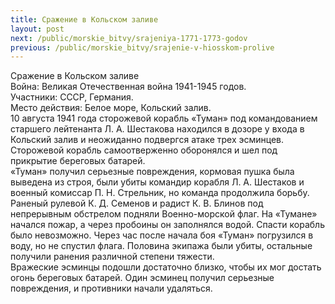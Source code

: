 ```yaml
---
title: Сражение в Кольском заливе
layout: post
next: /public/morskie_bitvy/srajeniya-1771-1773-godov
previous: /public/morskie_bitvy/srajenie-v-hiosskom-prolive
---
```


Сражение в Кольском заливе  
Война: Великая Отечественная война 1941-1945 годов.  
Участники: СССР, Германия.  
Место действия: Белое море, Кольский залив.  
10 августа 1941 года сторожевой корабль «Туман» под командованием старшего лейтенанта Л. А. Шестакова находился в дозоре у входа в Кольский залив и неожиданно подвергся атаке трех эсминцев. Сторожевой корабль самоотверженно оборонялся и шел под прикрытие береговых батарей.  
«Туман» получил серьезные повреждения, кормовая пушка была выведена из строя, были убиты командир корабля Л. А. Шестаков и военный комиссар П. Н. Стрельник, но команда продолжила борьбу. Раненый рулевой К. Д. Семенов и радист К. В. Блинов под непрерывным обстрелом подняли Военно-морской флаг. На «Тумане» начался пожар, а через пробоины он заполнялся водой. Спасти корабль было невозможно. Через час после начала боя «Туман» погрузился в воду, но не спустил флага. Половина экипажа были убиты, остальные получили ранения различной степени тяжести.    
Вражеские эсминцы подошли достаточно близко, чтобы их мог достать огонь береговых батарей. Один эсминец получил серьезные повреждения, и противники начали удаляться.